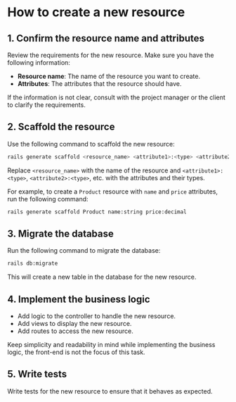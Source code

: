 # How to create a new resource

## 1. Confirm the resource name and attributes

Review the requirements for the new resource. Make sure you have the following information:

- **Resource name**: The name of the resource you want to create.
- **Attributes**: The attributes that the resource should have.

If the information is not clear, consult with the project manager or the client to clarify the requirements.

## 2. Scaffold the resource

Use the following command to scaffold the new resource:

```bash
rails generate scaffold <resource_name> <attribute1>:<type> <attribute2>:<type> ...
```

Replace `<resource_name>` with the name of the resource and `<attribute1>:<type>`, `<attribute2>:<type>`, etc. with the attributes and their types.

For example, to create a `Product` resource with `name` and `price` attributes, run the following command:

```bash
rails generate scaffold Product name:string price:decimal
```

## 3. Migrate the database

Run the following command to migrate the database:

```bash
rails db:migrate
```

This will create a new table in the database for the new resource.

## 4. Implement the business logic

- Add logic to the controller to handle the new resource.
- Add views to display the new resource.
- Add routes to access the new resource.

Keep simplicity and readability in mind while implementing the business logic, the front-end is not the focus of this task.

## 5. Write tests

Write tests for the new resource to ensure that it behaves as expected.